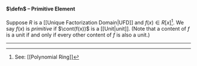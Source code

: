 #### $\defn$ – Primitive Element
Suppose $R$ is a [[Unique Factorization Domain|UFD]] and $f(x) \in R[x]$[^1]. We say $f(x)$ is *primitive* if $\cont(f(x))$ is a [[Unit|unit]]. (Note that a content of $f$ is a unit if and only if every other content of $f$ is also a unit.)
***

[^1]: See: [[Polynomial Ring]]